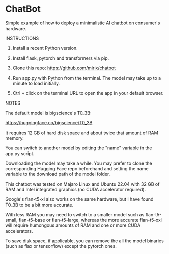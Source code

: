 # ChatBot

Simple example of how to deploy a minimalistic AI chatbot on consumer's hardware.

INSTRUCTIONS

1. Install a recent Python version.

2. Install flask, pytorch and transformers via pip.

2. Clone this repo: https://github.com/mirix/chatbot

3. Run app.py with Python from the terminal. The model may take up to a minute to load initially.

4. Ctrl + click on the terminal URL to open the app in your default browser.


NOTES

The default model is bigscience's T0_3B:

https://huggingface.co/bigscience/T0_3B

It requires 12 GB of hard disk space and about twice that amount of RAM memory.

You can switch to another model by editing the "name" variable in the app.py script.

Downloading the model may take a while. You may prefer to clone the corresponding Hugging Face repo beforehand and setting the name variable to the download path of the model folder.

This chatbot was tested on Majaro Linux and Ubuntu 22.04 with 32 GB of RAM and Intel integrated graphics (no CUDA accelerator required).

Google's flan-t5-xl also works on the same hardware, but I have found T0_3B to be a bit more accurate. 

With less RAM you may need to switch to a smaller model such as flan-t5-small, flan-t5-base or flan-t5-large, whereas the more accurate flan-t5-xxl will require humongous amounts of RAM and one or more CUDA accelerators.

To save disk space, if applicable, you can remove the all the model binaries (such as flax or tensorflow) except the pytorch ones.

